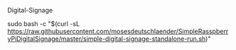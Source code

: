 Digital-Signage

sudo bash -c "$(curl -sL https://raw.githubusercontent.com/mosesdeutschlaender/SimpleRasspberryPiDigitalSignage/master/simple-digital-signage-standalone-run.sh)"
